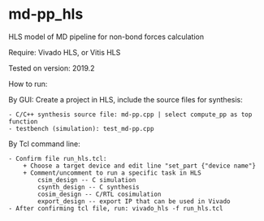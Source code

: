 # md-pp_hls
HLS model of MD pipeline for non-bond forces calculation

Require: Vivado HLS, or Vitis HLS

Tested on version: 2019.2

How to run:

By GUI: Create a project in HLS, include the source files for synthesis:	

	- C/C++ synthesis source file: md-pp.cpp | select compute_pp as top function
	- testbench (simulation): test_md-pp.cpp
  
By Tcl command line: 

	- Confirm file run_hls.tcl:
    	+ Choose a target device and edit line "set_part {"device name"} 
		+ Comment/uncomment to run a specific task in HLS
			csim_design -- C simulation
			csynth_design -- C synthesis
			cosim_design -- C/RTL cosimulation
			export_design -- export IP that can be used in Vivado
	- After confirming tcl file, run: vivado_hls -f run_hls.tcl
